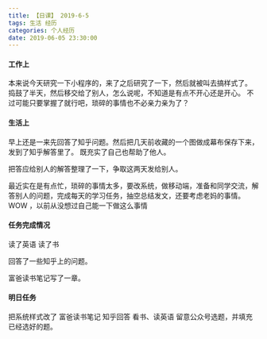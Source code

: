 ```yaml
---
title: 【日课】 2019-6-5
tags: 生活 经历
categories: 个人经历
date: 2019-06-05 23:30:00
---
```


#### 工作上

本来说今天研究一下小程序的，来了之后研究了一下，然后就被叫去搞样式了。
捣鼓了半天，然后移交给了别人，怎么说呢，不知道是有点不开心还是开心。
不过可能只要掌握了就行吧，琐碎的事情也不必亲力亲为了？

#### 生活上

早上还是一来先回答了知乎问题。然后把几天前收藏的一个图做成幕布保存下来，发到了知乎解答里了。
既充实了自己也帮助了他人。

把答应给别人的解答整理了一下，争取这两天发给别人。

最近实在是有点忙，琐碎的事情太多，要改系统，做移动端，准备和同学交流，解答别人的问题，完成每天的学习任务，抽空总结发文，还要考虑老妈的事情。 WOW ，以前从没想过自己能一下做这么事情
#### 任务完成情况

读了英语
读了书

回答了一些知乎上的问题。

富爸读书笔记写了一章。

#### 明日任务

把系统样式改了
富爸读书笔记
知乎回答
看书、读英语
留意公众号选题，并填充已经选好的题。


